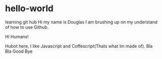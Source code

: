 # hello-world
learning git hub
Hi my name is Douglas I am brushing up on my understand of how to use Github.

Hi Humans!

Hubot here, I like Javascript and Coffescript(Thats what Im made of). Bla Bla
Good Bye
